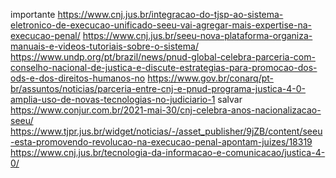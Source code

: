 importante https://www.cnj.jus.br/integracao-do-tjsp-ao-sistema-eletronico-de-execucao-unificado-seeu-vai-agregar-mais-expertise-na-execucao-penal/
https://www.cnj.jus.br/seeu-nova-plataforma-organiza-manuais-e-videos-tutoriais-sobre-o-sistema/
https://www.undp.org/pt/brazil/news/pnud-global-celebra-parceria-com-conselho-nacional-de-justica-e-discute-estrategias-para-promocao-dos-ods-e-dos-direitos-humanos-no
https://www.gov.br/conarq/pt-br/assuntos/noticias/parceria-entre-cnj-e-pnud-programa-justica-4-0-amplia-uso-de-novas-tecnologias-no-judiciario-1
salvar
https://www.conjur.com.br/2021-mai-30/cnj-celebra-anos-nacionalizacao-seeu/
https://www.tjpr.jus.br/widget/noticias/-/asset_publisher/9jZB/content/seeu-esta-promovendo-revolucao-na-execucao-penal-apontam-juizes/18319
https://www.cnj.jus.br/tecnologia-da-informacao-e-comunicacao/justica-4-0/
